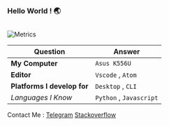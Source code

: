 ### Hello World ! 🌏

##
![Metrics](https://metrics.lecoq.io/pyAref?template=classic&config.timezone=Asia%2FTehran)

| Question   | Answer |
| ------------- | ------------- |
| **My Computer**  | `Asus K556U` |
| **Editor**  | `Vscode` , `Atom` |
| **Platforms I develop for** | `Desktop` , `CLI`|
| *Languages I Know* | `Python` , `Javascript`|  


Contact Me : 
 [Telegram](https://t.me/ClassNameError)
 [Stackoverflow](https://stackoverflow.com/users/15554738/aref-rasti?tab=profile)
